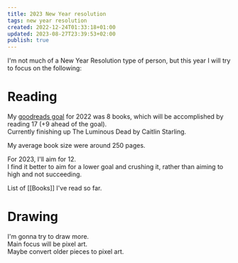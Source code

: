 ```yaml
---
title: 2023 New Year resolution
tags: new year resolution
created: 2022-12-24T01:33:18+01:00
updated: 2023-08-27T23:39:53+02:00
publish: true
---
```


I'm not much of a New Year Resolution type of person, but this year I will try to focus on the following:


# Reading
My [goodreads goal](https://www.goodreads.com/user_challenges/36175518) for 2022 was 8 books, which will be accomplished by reading 17 (+9 ahead of the goal).  
Currently finishing up The Luminous Dead by Caitlin Starling.

My average book size were around 250 pages.

For 2023, I'll aim for 12.  
I find it better to aim for a lower goal and crushing it, rather than aiming to high and not succeeding.

List of [[Books]] I've read so far.


# Drawing
I'm gonna try to draw more.  
Main focus will be pixel art.  
Maybe convert older pieces to pixel art.
